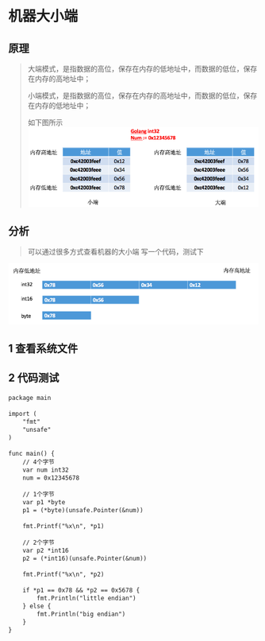 # 机器大小端

## 原理

>大端模式，是指数据的高位，保存在内存的低地址中，而数据的低位，保存在内存的高地址中；
>
>小端模式，是指数据的高位，保存在内存的高地址中，而数据的低位，保存在内存的低地址中；
>
>如下图所示
![大小端说明](https://github.com/xiezhenouc/golanglearn/blob/master/%E5%9B%BE%E7%89%87%E8%AF%B4%E6%98%8E/%E5%A4%A7%E5%B0%8F%E7%AB%AF.png)


## 分析
>可以通过很多方式查看机器的大小端
>写一个代码，测试下

![内存布局](https://github.com/xiezhenouc/golanglearn/blob/master/%E5%9B%BE%E7%89%87%E8%AF%B4%E6%98%8E/%E5%86%85%E5%AD%98%E5%B8%83%E5%B1%80.png)


## 1 查看系统文件

## 2 代码测试

```golang
package main

import (
	"fmt"
	"unsafe"
)

func main() {
	// 4个字节
	var num int32
	num = 0x12345678

	// 1个字节
	var p1 *byte
	p1 = (*byte)(unsafe.Pointer(&num))

	fmt.Printf("%x\n", *p1)

	// 2个字节
	var p2 *int16
	p2 = (*int16)(unsafe.Pointer(&num))

	fmt.Printf("%x\n", *p2)

	if *p1 == 0x78 && *p2 == 0x5678 {
		fmt.Println("little endian")
	} else {
		fmt.Println("big endian")
	}
}

```
